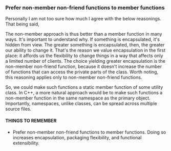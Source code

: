 ### Prefer non-member non-friend functions to member functions
Personally I am not too sure how much I agree with the below reasonings. That being said, 

The non-member approach is thus better than a member function in many ways. It's important to understand why. If something is encapsulated, it's hidden from view. The greater something is encapsulated, then, the greater our ability to change it. That's the reason we value encapsulation in the first place: it affords us the flexibility to change things in a way that affects only a limited number of clients. The choice yielding greater encapsulation is the non-member non-friend function, because it doesn't increase the number of functions that can access the private parts of the class. Worth noting, this reasoning applies only to non-member non-friend functions. 

So, we could make such functions a static member function of some utility class. In C++, a more natural approach would be to make such functions a non-member function in the same namespace as the primary object. Importantly, namespaces, unlike classes, can be spread across multiple source files.

#### THINGS TO REMEMBER
*  Prefer non-member non-friend functions to member functions. Doing so increases encapsulation, packaging flexibility, and functional extensibility.
